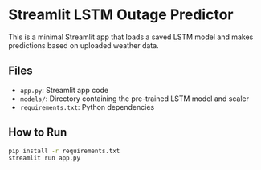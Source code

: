# Streamlit LSTM Outage Predictor

This is a minimal Streamlit app that loads a saved LSTM model and makes predictions based on uploaded weather data.

## Files
- `app.py`: Streamlit app code
- `models/`: Directory containing the pre-trained LSTM model and scaler
- `requirements.txt`: Python dependencies

## How to Run
```bash
pip install -r requirements.txt
streamlit run app.py
```
